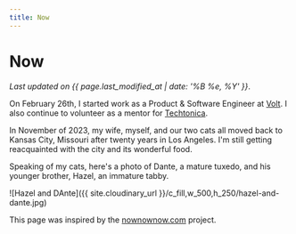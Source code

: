 ```yaml
---
title: Now
---
```


# Now

_Last updated on {{ page.last_modified_at | date: '%B %e, %Y' }}_.

On February 26th, I started work as a Product & Software Engineer at [Volt](https://www.textvolt.com). I also continue to volunteer as a mentor for [Techtonica](https://techtonica.org/).

In November of 2023, my wife, myself, and our two cats all moved back to Kansas City, Missouri after twenty years in Los Angeles. I'm still getting reacquainted with the city and its wonderful food.

Speaking of my cats, here's a photo of Dante, a mature tuxedo, and his younger brother, Hazel, an immature tabby.

![Hazel and DAnte]({{ site.cloudinary_url }}/c_fill,w_500,h_250/hazel-and-dante.jpg)

This page was inspired by the [nownownow.com](https://nownownow.com/) project.
